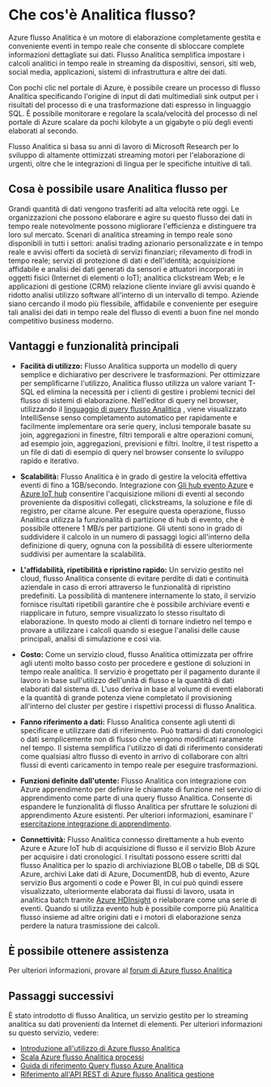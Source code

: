 <properties 
    pageTitle="Introduzione al flusso Analitica | Microsoft Azure" 
    description="Informazioni sulle flusso Analitica, un servizio che consente di analizzare i dati del flusso da Internet di elementi (IoT) in tempo reale." 
    keywords="analitica come un servizio gestito servizi, elaborazione di flusso, streaming analitica, che cos'è analitica flusso"
    services="stream-analytics" 
    documentationCenter="" 
    authors="jeffstokes72" 
    manager="jhubbard" 
    editor="cgronlun"/>

<tags 
    ms.service="stream-analytics" 
    ms.devlang="na" 
    ms.topic="get-started-article" 
    ms.tgt_pltfrm="na" 
    ms.workload="data-services" 
    ms.date="09/26/2016" 
    ms.author="jeffstok"/>


# <a name="what-is-stream-analytics"></a>Che cos'è Analitica flusso?

Azure flusso Analitica è un motore di elaborazione completamente gestita e conveniente eventi in tempo reale che consente di sbloccare complete informazioni dettagliate sui dati. Flusso Analitica semplifica impostare i calcoli analitici in tempo reale in streaming da dispositivi, sensori, siti web, social media, applicazioni, sistemi di infrastruttura e altre dei dati.

Con pochi clic nel portale di Azure, è possibile creare un processo di flusso Analitica specificando l'origine di input di dati multimediali sink output per i risultati del processo di e una trasformazione dati espresso in linguaggio SQL. È possibile monitorare e regolare la scala/velocità del processo di nel portale di Azure scalare da pochi kilobyte a un gigabyte o più degli eventi elaborati al secondo.

Flusso Analitica si basa su anni di lavoro di Microsoft Research per lo sviluppo di altamente ottimizzati streaming motori per l'elaborazione di urgenti, oltre che le integrazioni di lingua per le specifiche intuitive di tali.

## <a name="what-can-i-use-stream-analytics-for"></a>Cosa è possibile usare Analitica flusso per
Grandi quantità di dati vengono trasferiti ad alta velocità rete oggi. Le organizzazioni che possono elaborare e agire su questo flusso dei dati in tempo reale notevolmente possono migliorare l'efficienza e distinguere tra loro sul mercato. Scenari di analitica streaming in tempo reale sono disponibili in tutti i settori: analisi trading azionario personalizzate e in tempo reale e avvisi offerti da società di servizi finanziari; rilevamento di frodi in tempo reale; servizi di protezione di dati e dell'identità; acquisizione affidabile e analisi dei dati generati da sensori e attuatori incorporati in oggetti fisici (Internet di elementi o IoT); analitica clickstream Web; e le applicazioni di gestione (CRM) relazione cliente inviare gli avvisi quando è ridotto analisi utilizzo software all'interno di un intervallo di tempo. Aziende siano cercando il modo più flessibile, affidabile e conveniente per eseguire tali analisi dei dati in tempo reale del flusso di eventi a buon fine nel mondo competitivo business moderno.

## <a name="key-capabilities-and-benefits"></a>Vantaggi e funzionalità principali
-   **Facilità di utilizzo:** Flusso Analitica supporta un modello di query semplice e dichiarativo per descrivere le trasformazioni. Per ottimizzare per semplificarne l'utilizzo, Analitica flusso utilizza un valore variant T-SQL ed elimina la necessità per i clienti di gestire i problemi tecnici del flusso di sistemi di elaborazione. Nell'editor di query nel browser, utilizzando il [linguaggio di query flusso Analitica](https://msdn.microsoft.com/library/azure/dn834998.aspx) , viene visualizzato IntelliSense senso completamento automatico per rapidamente e facilmente implementare ora serie query, inclusi temporale basate su join, aggregazioni in finestre, filtri temporali e altre operazioni comuni, ad esempio join, aggregazioni, previsioni e filtri. Inoltre, il test rispetto a un file di dati di esempio di query nel browser consente lo sviluppo rapido e iterativo.  

-   **Scalabilità:** Flusso Analitica è in grado di gestire la velocità effettiva eventi di fino a 1GB/secondo. Integrazione con [Gli hub evento Azure](https://azure.microsoft.com/services/event-hubs/) e [Azure IoT hub](https://azure.microsoft.com/services/iot-hub/) consentire l'acquisizione milioni di eventi al secondo proveniente da dispositivi collegati, clickstreams, la soluzione e file di registro, per citarne alcune. Per eseguire questa operazione, flusso Analitica utilizza la funzionalità di partizione di hub di evento, che è possibile ottenere 1 MB/s per partizione. Gli utenti sono in grado di suddividere il calcolo in un numero di passaggi logici all'interno della definizione di query, ognuna con la possibilità di essere ulteriormente suddivisi per aumentare la scalabilità.  

-   **L'affidabilità, ripetibilità e ripristino rapido:** Un servizio gestito nel cloud, flusso Analitica consente di evitare perdite di dati e continuità aziendale in caso di errori attraverso le funzionalità di ripristino predefiniti. La possibilità di mantenere internamente lo stato, il servizio fornisce risultati ripetibili garantire che è possibile archiviare eventi e riapplicare in futuro, sempre visualizzato lo stesso risultato di elaborazione. In questo modo ai clienti di tornare indietro nel tempo e provare a utilizzare i calcoli quando si esegue l'analisi delle cause principali, analisi di simulazione e così via.  

-   **Costo:** Come un servizio cloud, flusso Analitica ottimizzata per offrire agli utenti molto basso costo per procedere e gestione di soluzioni in tempo reale analitica. Il servizio è progettato per il pagamento durante il lavoro in base sull'utilizzo dell'unità di flusso e la quantità di dati elaborati dal sistema di. L'uso deriva in base al volume di eventi elaborati e la quantità di grande potenza viene completato il provisioning all'interno del cluster per gestire i rispettivi processi di flusso Analitica.  

-   **Fanno riferimento a dati:** Flusso Analitica consente agli utenti di specificare e utilizzare dati di riferimento. Può trattarsi di dati cronologici o dati semplicemente non di flusso che vengono modificati raramente nel tempo. Il sistema semplifica l'utilizzo di dati di riferimento considerati come qualsiasi altro flusso di evento in arrivo di collaborare con altri flussi di eventi caricamento in tempo reale per eseguire trasformazioni.  

-   **Funzioni definite dall'utente:** Flusso Analitica con integrazione con Azure apprendimento per definire le chiamate di funzione nel servizio di apprendimento come parte di una query flusso Analitica. Consente di espandere le funzionalità di flusso Analitica per sfruttare le soluzioni di apprendimento Azure esistenti. Per ulteriori informazioni, esaminare l' [esercitazione integrazione di apprendimento](stream-analytics-machine-learning-integration-tutorial.md).

-   **Connettività:** Flusso Analitica connesso direttamente a hub evento Azure e Azure IoT hub di acquisizione di flusso e il servizio Blob Azure per acquisire i dati cronologici. I risultati possono essere scritti dal flusso Analitica per lo spazio di archiviazione BLOB o tabelle, DB di SQL Azure, archivi Lake dati di Azure, DocumentDB, hub di evento, Azure servizio Bus argomenti o code e Power BI, in cui può quindi essere visualizzato, ulteriormente elaborata dai flussi di lavoro, usata in analitica batch tramite [Azure HDInsight](https://azure.microsoft.com/services/hdinsight/) o rielaborare come una serie di eventi. Quando si utilizza evento hub è possibile comporre più Analitica flusso insieme ad altre origini dati e i motori di elaborazione senza perdere la natura trasmissione dei calcoli.  

## <a name="get-help"></a>È possibile ottenere assistenza
Per ulteriori informazioni, provare al [forum di Azure flusso Analitica](https://social.msdn.microsoft.com/Forums/en-US/home?forum=AzureStreamAnalytics)

## <a name="next-steps"></a>Passaggi successivi
È stato introdotto di flusso Analitica, un servizio gestito per lo streaming analitica su dati provenienti da Internet di elementi. Per ulteriori informazioni su questo servizio, vedere:

- [Introduzione all'utilizzo di Azure flusso Analitica](stream-analytics-get-started.md)
- [Scala Azure flusso Analitica processi](stream-analytics-scale-jobs.md)
- [Guida di riferimento Query flusso Azure Analitica](https://msdn.microsoft.com/library/azure/dn834998.aspx)
- [Riferimento all'API REST di Azure flusso Analitica gestione](https://msdn.microsoft.com/library/azure/dn835031.aspx)

